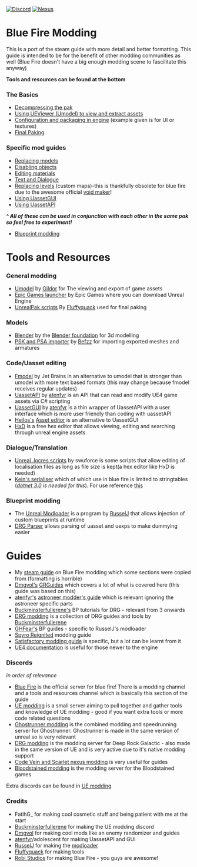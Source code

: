 [![Discord](https://img.shields.io/discord/582598044407562240?color=%237289da&label=Join%20the%20discord%21&style=flat)](https://discord.gg/q4ydWSG) [![Nexus](https://img.shields.io/badge/Nexus%20mods-Look%20at%20released%20mods-orange)](https://www.nexusmods.com/bluefire/mods/)

# Blue Fire Modding
This is a port of the steam guide with more detail and better formatting. This guide is intended to be for the benefit of other modding communities as well (Blue Fire doesn't have a big enough modding scene to fascilitate this anyway)

**Tools and resources can be found at the bottom**

### The Basics
 - [Decompressing the pak](./Unpaking.md)
 - [Using UEViewer (Umodel) to view and extract assets](./UEViewer.md)
 - [Configuration and packaging in engine](./Engine.md) (example given is for UI or textures)
 - [Final Paking](./Paking.md)
 
### Specific mod guides
 - [Replacing models](./Models.md)
 - [Disabling objects](./Disabling.md)
 - [Editing materials](./Materials.md)
 - [Text and Dialogue](./Dialogue.md)
 - [Replacing levels](./Levels.md) (custom maps)-this is thankfully obsolete for blue fire due to the awesome official [void maker](https://store.steampowered.com/app/1793350/Blue_Fire_Void_Maker/)!
 - [Using UassetGUI](./UAssetGUI.md)
 - [Using UassetAPI](./UAssetAPI.md)
 
***^ All of these can be used in conjunction with each other in the same pak so feel free to experiment!***
 - [Blueprint modding](./BluePrint.md)
# Tools and Resources
 ### General modding  
  - [Umodel](https://www.gildor.org/en/projects/umodel) by [Gildor](https://github.com/gildor2) for The viewing and export of game assets
  - [Epic Games launcher](https://www.epicgames.com/store/en-US/download) by Epic Games where you can download Unreal Engine
  - [UnrealPak scripts](./Tools/UnrealPak.zip) By [Fluffyquack](https://github.com/FluffyQuack) used for final paking
 
 ### Models
  - [Blender](https://www.blender.org/download/) by the [Blender foundation](https://github.com/blender) for 3d modelling
  - [PSK and PSA importer](https://github.com/Befzz/blender3d_import_psk_psa) by [Befzz](https://github.com/Befzz) for importing exported meshes and armatures
  
 ### Code/Uasset editing
  - [Fmodel](https://fmodel.app/) by Jet Brains in an alternative to umodel that is stronger than umodel with more text based formats (this may change because fmodel receives regular updates)
  - [UassetAPI](https://github.com/atenfyr/UAssetAPI) by [atenfyr](https://github.com/atenfyr) is an API that can read and modify UE4 game assets via C# scripting
  - [UassetGUI](https://github.com/atenfyr/UAssetGUI/releases) by [atenfyr](https://github.com/atenfyr) is a thin wrapper of UassetAPI with a user interface which is more user friendly than coding with uassetAPI 
  - [Heilos's](https://github.com/kaiheilos) [Asset editor](https://github.com/kaiheilos/Utilities) is an alternative to UassetGUI
  - [HxD](https://mh-nexus.de/en/downloads.php?product=HxD20) is a free hex editor that allows viewing, editing and searching through unreal engine assets
### Dialogue/Translation
  - [Unreal .locres scripts](Tools/UE4_Locress_Scripts.zip) by swuforce is some scripts that allow editing of localisation files as long as file size is kept(a hex editor like HxD is needed)
  - [Kein's serialiser](Tools/UAssetSerialiser.zip) which of which use in blue fire is limited to stringtables (*[dotnet 3.0](https://dotnet.microsoft.com/download/dotnet/thank-you/runtime-3.0.0-preview8-windows-x64-installer) is needed for this*). For use reference [this](https://docs.google.com/document/d/1krHKG9T77cfRmIQ90k4H-fy9Vm6vVm8zR6oKAlgDiww/edit)
### Blueprint modding
  - The [Unreal Modloader](https://github.com/RussellJerome/UnrealModLoader) is a program by [RusselJ]() that allows injection of custom blueprints at runtime
  - [DRG Parser](https://github.com/Buckminsterfullerene02/DRG-Modding/tree/main/DRGParser) allows parsing of uasset and uexps to make dummying easier

# Guides
  - My [steam guide](https://steamcommunity.com/sharedfiles/filedetails/?id=2564366174) on Blue Fire modding which some sections were copied from (formatting is horrible)
  - [Dmgvol's](https://github.com/Dmgvol) [GRGuides](https://github.com/Dmgvol/GR_Guides) which covers a lot of what is covered here (this guide was based on this)
  - [atenfyr's](https://github.com/atenfyr) [astroneer modder's guide](https://docs.google.com/document/d/193p6thlTOWffF-JIeTGrLUHg9Um5i6gwMJaK4kzy9Ik) which is relevant ignoring the astroneer specific parts
  - [Buckminsterfullerene's](https://github.com/Buckminsterfullerene02) BP tutorials for DRG - relevant from 3 onwards
  - [DRG modding](https://github.com/Buckminsterfullerene02/DRG-Modding/) is a collection of DRG guides and tools by [Buckminsterfullerene](https://github.com/Buckminsterfullerene02)
  - [GHFear's](https://www.youtube.com/channel/UCRg7RCAoE_3jjibix9Ggwaw/featured) BP guides - specific to RusselJ's modloader
  - [Spyro Reignited](https://franklygd.github.io/Spyro-Reignited-Trilogy-Asset-Replacement/) modding guide
  - [Satisfactory modding guide](https://docs.ficsit.app/satisfactory-modding/latest/index.html) is specific, but a lot can be learnt from it
  - [UE4 documentation](https://docs.unrealengine.com/4.27/en-US/) is useful for those newer to the engine
### Discords
 *in order of relevance*
  - [Blue Fire](https://discord.gg/q4ydWSG) is the official server for blue fire! There is a modding channel and a tools and resources channel which is basically this section of the guide
  - [UE modding](https://discord.gg/zVvsE9mEEa) is a small server aiming to pull together and gather tools and knowledge of UE modding - good if you want extra tools or more code related questions
  - [Ghostrunner modding](https://discord.gg/eZRz3Q5) is the combined modding and speedrunning server for Ghostrunner. Ghostrunner is made in the same version of unreal so is very relevant
  - [DRG modding](https://discord.gg/3EVUQjz8N5) is the modding server for Deep Rock Galactic - also made in the same version of UE and is very active due to it's native modding support
  - [Code Vein and Scarlet nexus modding](https://discord.gg/VvfvWn9) is very useful for guides
  - [Bloodstained modding](https://discord.gg/b9XBH4f) is the modding server for the Bloodstained games
  
  Extra discords can be found in [UE modding](https://discord.gg/zVvsE9mEEa)
  
### Credits
  - FatihG_ for making cool cosmetic stuff and being patient with me at the start
  - [Buckminsterfullerene](https://github.com/Buckminsterfullerene02) for making the UE modding discord 
  - [Dmgvol](https://github.com/Dmgvol) for making cool mods like an enemy randomizer and guides
  - [atenfyr](https://github.com/atenfyr)/adolescent for making UassetAPI and GUI 
  - [RusselJ](https://github.com/RussellJerome) for making the [modloader](https://github.com/RussellJerome/UnrealModLoader)
  - [Fluffyquack](https://github.com/FluffyQuack) for making tools
  - [Robi Studios](https://www.robistudios.com/) for making Blue Fire - you guys are awesome!
